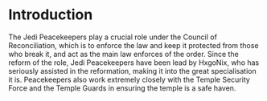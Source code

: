 # Introduction

The Jedi Peacekeepers play a crucial role under the Council of Reconciliation, which is to enforce the law and keep it protected from those who break it, and act as the main law enforces of the order.
Since the reform of the role, Jedi Peacekeepers have been lead by HxgoNix, who has seriously assisted in the reformation, making it into the great specialisation it is.
Peacekeepers also work extremely closely with the Temple Security Force and the Temple Guards in ensuring the temple is a safe haven.
